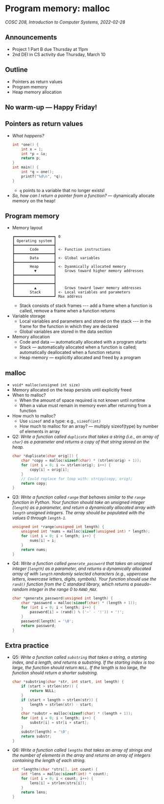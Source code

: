 # Program memory: malloc
_COSC 208, Introduction to Computer Systems, 2022-02-28_

## Announcements
* Project 1 Part B due Thursday at 11pm
* 2nd DEI in CS activity due Thursday, March 10

## Outline
* Pointers as return values
* Program memory
* Heap memory allocation

## No warm-up — Happy Friday!

## Pointers as return values
* _What happens?_
    ```C
    int *one() {
        int x = 1;
        int *p = &x;
        return p;
    }
    int main() {
        int *q = one();
        printf("%d\n", *q);
    }
    ```  
    * `q` points to a variable that no longer exists!
* _So, how can I return a pointer from a function?_ — dynamically allocate memory on the heap!

## Program memory
* Memory layout
    ```
    ┏━━━━━━━━━━━━━━━━━━┓ 0
    ┃ Operating system ┃
    ┣━━━━━━━━━━━━━━━━━━┫
    ┃       Code       ┃ <- Function instructions
    ┣━━━━━━━━━━━━━━━━━━┫
    ┃       Data       ┃ <- Global variables
    ┣━━━━━━━━━━━━━━━━━━┫
    ┃       Heap       ┃ <- Dyanmically allocated memory
    ┃         ▼        ┃    Grows toward higher memory addresses
    ┣━━━━━━━━━━━━━━━━━━┫    
    ┃                  ┃
    ┣━━━━━━━━━━━━━━━━━━┫ 
    ┃         ▲        ┃    Grows toward lower memory addresses
    ┃       Stack      ┃ <- Local variables and parameters
    ┗━━━━━━━━━━━━━━━━━━┛ Max address
    ```
    * Stack consists of stack frames --- add a frame when a function is called, remove a frame when a function returns
* Variable storage
    * Local variables and parameters and stored on the stack --- in the frame for the function in which they are declared
    * Global variables are stored in the data section
* Memory allocation
    * Code and data — automatically allocated with a program starts
    * Stack — automatically allocated when a function is called; automatically deallocated when a function returns
    * Heap memory — explicitly allocated and freed by a program

## malloc
* `void* malloc(unsigned int size)`
* Memory allocated on the heap persists until explicitly freed
* When to malloc?
    * When the amount of space required is not known until runtime
    * When a value must remain in memory even after returning from a function
* How much to malloc?
    * Use `sizeof` and a type: e.g., `sizeof(int)`
    * How much to malloc for an array? — multiply sizeof(type) by number of elements in array
* Q2: _Write a function called `duplicate` that takes a string (i.e., an array of `char`) as a parameter and returns a copy of that string stored on the heap._
    ```C
    char *duplicate(char orig[]) {
        char *copy = malloc(sizeof(char) * (strlen(orig) + 1));
        for (int i = 0; i <= strlen(orig); i++) {
            copy[i] = orig[i];
        }
        // Could replace for loop with: strcpy(copy, orig);
        return copy;
    }
    ```
* Q3: _Write a function called `range` that behaves similar to the `range` function in Python. Your function should take an unsigned integer (`length`) as a parameter, and return a dynamically allocated array with `length` unsigned integers. The array should be populated with the values 0 through `length-1`._
    ```C
    unsigned int *range(unsigned int length) {
        unsigned int *nums = malloc(sizeof(unsigned int) * length);
        for (int i = 0; i < length; i++) {
            nums[i] = i;
        }
        return nums;
    }
    ```
* Q4: _Write a function called `generate_password` that takes an unsigned integer (`length`) as a parameter, and returns a dynamically allocated array of with `length` randomly selected characters (e.g., uppercase letters, lowercase letters, digits, symbols). Your function should use the `rand()` function from the C standard library, which returns a pseudo-random integer in the range 0 to `RAND_MAX`._
    ```C
    char *generate_password(unsigned int length) {
        char *password = malloc(sizeof(char) * (length + 1));
        for (int i = 0; i < length; i++) {
            password[i] = (rand() % ('~' - '!')) + '!';
        }
        password[length] = '\0';
        return password;
    }
    ```

## Extra practice
* Q5: _Write a function called `substring` that takes a string, a starting index, and a length, and returns a substring. If the starting index is too large, the function should return `NULL`. If the length is too large, the function should return a shorter substring._
    ```C
    char *substring(char *str, int start, int length) {
        if (start > strlen(str)) {
            return NULL;
        }
        if (start + length > strlen(str)) {
            length = strlen(str) - start;
        }
        char *substr = malloc(sizeof(char) * (length + 1));
        for (int i = 0; i < length; i++) {
            substr[i] = str[i + start];
        }
        substr[length] = '\0';
        return substr;
    }
    ```
* Q6: _Write a function called `lengths` that takes an array of strings and the number of elements in the array and returns an array of integers containing the length of each string._
    ```C
    int *lengths(char *strs[], int count) {
        int *lens = malloc(sizeof(int) * count);
        for (int i = 0; i < count; i++) {
            lens[i] = strlen(strs[i]);
        }
        return lens;
    }
    ```